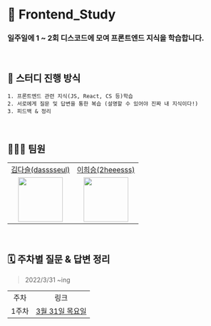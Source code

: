 # 📌 Frontend_Study

### 일주일에 1 ~ 2회 디스코드에 모여 프론트엔드 지식을 학습합니다.

</br>

## 📝 스터디 진행 방식

    1. 프론트엔드 관련 지식(JS, React, CS 등)학습
    2. 서로에게 질문 및 답변을 통한 복습 (설명할 수 있어야 진짜 내 지식이다!)
    3. 피드백 & 정리

</br>

## 👩🏻‍💻 팀원

<table>

  <tr align="center">
    <td><a href="https://github.com/dasssseul">김다슬(dasssseul)</a></td>
    <td><a href="https://github.com/2heeesss">이희승(2heeesss)</a></td>
  </tr>

  <tr align="center">
    <td><img src="https://user-images.githubusercontent.com/77623643/147047795-e8e64f10-34e9-4b5c-801d-3eca7ca39c68.png" width="100px"/></td>
    <td><img src="https://avatars.githubusercontent.com/u/65802921?v=4"  width="100px"/></td>
  </tr>

</table>

</br>

## 🗓 주차별 질문 & 답변 정리

> 2022/3/31 ~ing

<table>

  <tr align="center">
    <td>주차</td>
    <td>링크</td>
  </tr>

  <tr align="center">
    <td>1주차</td>
    <td><a href="https://github.com/IISE-FE/FE_Study/blob/main/1%EC%A3%BC%EC%B0%A8/README.md">3월 31일 목요일</a></td>
  </tr>

</table>
